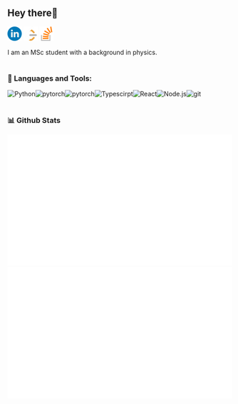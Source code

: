 ## Hey there👋
<a href='https://www.linkedin.com/in/pinzauti/'><img alt="linkedin" src="https://raw.githubusercontent.com/Pinzauti/Pinzauti/master/img/linkedin.png" height='32px'/></a>
<a href='https://leetcode.com/Pinzauti/'><img alt="leetcode" src="https://raw.githubusercontent.com/Pinzauti/Pinzauti/master/img/Leetcode.png" height='32px'/></a>
<a href='https://stackoverflow.com/users/11508156/francesco-pinzauti'><img alt="stackoverflow" src="https://raw.githubusercontent.com/Pinzauti/Pinzauti/master/img/stack-overflow.png" height='32px'/></a>


I am an MSc student with a background in physics.
<br/>
<br/>


### 🔨 Languages and Tools:
<a href="https://www.python.org" target="_blank"><img align="left" alt="Python" height ="42px" src="https://raw.githubusercontent.com/rahul-jha98/github_readme_icons/main/language_and_tools/square/python/python.svg"></a>
<a href="https://pytorch.org/" target="_blank"> <img align="left" src="https://raw.githubusercontent.com/rahul-jha98/github_readme_icons/main/language_and_tools/square/pytorch/pytorch.svg" alt="pytorch" height="42px"/> </a> 
<a href="https://www.docker.com/" target="_blank"> <img align="left" src="https://raw.githubusercontent.com/rahul-jha98/github_readme_icons/main/language_and_tools/square/docker/docker.svg" alt="pytorch" height="42px"/> </a> 
<a href="https://www.typescriptlang.org/" target="_blank"><img align="left" alt="Typescirpt" height ="42px" src="https://raw.githubusercontent.com/rahul-jha98/github_readme_icons/main/language_and_tools/square/typescript/typescript.svg"></a>
<a href="https://reactjs.org/" target="_blank"> <img align="left" alt="React" height ="42px" src="https://raw.githubusercontent.com/rahul-jha98/github_readme_icons/main/language_and_tools/square/react/react.svg"></a>
<a href="https://nodejs.org" target="_blank"><img align="left" alt="Node.js" height ="42px" src="https://raw.githubusercontent.com/rahul-jha98/github_readme_icons/main/language_and_tools/square/node/node.svg"></a>
<a href="https://git-scm.com/" target="_blank"> <img src="https://raw.githubusercontent.com/rahul-jha98/github_readme_icons/main/language_and_tools/square/git-scm/git-scm.svg" align="left" alt="git" height='42px'/> </a>

<br>
<br>

### 📊 Github Stats
  
![Stats Overview](https://raw.githubusercontent.com/Pinzauti/github-stats-transparent/output/generated/overview.svg)
![Most Used Languages](https://raw.githubusercontent.com/Pinzauti/github-stats-transparent/output/generated/languages.svg)


